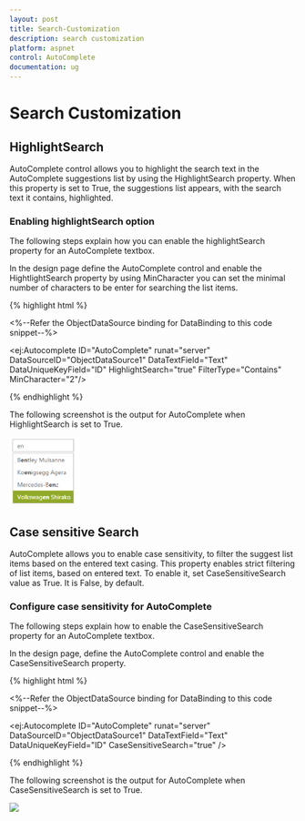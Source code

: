 ```yaml
---
layout: post
title: Search-Customization
description: search customization
platform: aspnet
control: AutoComplete
documentation: ug
---
```


# Search Customization

## HighlightSearch

AutoComplete control allows you to highlight the search text in the AutoComplete suggestions list by using the HighlightSearch property. When this property is set to True, the suggestions list appears, with the search text it contains, highlighted.

### Enabling highlightSearch option

The following steps explain how you can enable the highlightSearch property for an AutoComplete textbox.

In the design page define the AutoComplete control and enable the HightlightSearch property by using MinCharacter you can set the minimal number of characters to be enter for searching the list items.



{% highlight html %}

<%--Refer the ObjectDataSource binding for DataBinding to this code snippet--%>

<ej:Autocomplete ID="AutoComplete" runat="server" DataSourceID="ObjectDataSource1" DataTextField="Text" DataUniqueKeyField="ID" HighlightSearch="true" FilterType="Contains" MinCharacter="2"/>



{% endhighlight %}



The following screenshot is the output for AutoComplete when HighlightSearch is set to True.

![](Search-Customization_images/Search-Customization_img1.png)



## Case sensitive Search

AutoComplete allows you to enable case sensitivity, to filter the suggest list items based on the entered text casing. This property enables strict filtering of list items, based on entered text. To enable it, set CaseSensitiveSearch value as True. It is False, by default.

### Configure case sensitivity for AutoComplete

The following steps explain how to enable the CaseSensitiveSearch property for an AutoComplete textbox.

In the design page, define the AutoComplete control and enable the CaseSensitiveSearch property.



{% highlight html %}



<%--Refer the ObjectDataSource binding for DataBinding to this code snippet--%>

<ej:Autocomplete ID="AutoComplete" runat="server" DataSourceID="ObjectDataSource1" DataTextField="Text" DataUniqueKeyField="ID" CaseSensitiveSearch="true" />



{% endhighlight %}



The following screenshot is the output for AutoComplete when CaseSensitiveSearch is set to True.

![](Search-Customization_images/Search-Customization_img2.png) 



